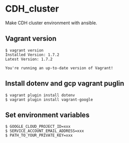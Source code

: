 # CDH_cluster
Make CDH cluster environment with ansible.

## Vagrant version
```
$ vagrant version
Installed Version: 1.7.2
Latest Version: 1.7.2

You're running an up-to-date version of Vagrant!
```

## Install dotenv and gcp vagrant puglin
```
$ vagrant plugin install dotenv
$ vagrant plugin install vagrant-google
```

## Set environment variables
```
$ GOOGLE_CLOUD_PROJECT_ID=xxx
$ SERVICE_ACCOUNT_EMAIL_ADDRESS=xxx
$ PATH_TO_YOUR_PRIVATE_KEY=xxx
```
